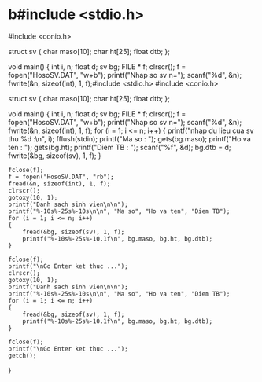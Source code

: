 # b#include <stdio.h>
#include <conio.h>

struct sv
{
	char maso[10];
	char ht[25];
	float dtb;
};

void main()
{
	int i, n;
	float d;
	sv bg;
	FILE * f;
	clrscr();
	f = fopen("HosoSV.DAT", "w+b");
	printf("Nhap so sv n=");
	scanf("%d", &n);
	fwrite(&n, sizeof(int), 1, f);#include <stdio.h>
#include <conio.h>

struct sv
{
	char maso[10];
	char ht[25];
	float dtb;
};

void main()
{
	int i, n;
	float d;
	sv bg;
	FILE * f;
	clrscr();
	f = fopen("HosoSV.DAT", "w+b");
	printf("Nhap so sv n=");
	scanf("%d", &n);
	fwrite(&n, sizeof(int), 1, f);
	for (i = 1; i <= n; i++)
	{
		printf("nhap du lieu cua sv thu %d :\n", i);
		fflush(stdin);
		printf("Ma so : ");
		gets(bg.maso);
		printf("Ho va ten : ");
		gets(bg.ht);
		printf("Diem TB : ");
		scanf("%f", &d);
		bg.dtb = d;
		fwrite(&bg, sizeof(sv), 1, f);
	}

	fclose(f);
	f = fopen("HosoSV.DAT", "rb");
	fread(&n, sizeof(int), 1, f);
	clrscr();
	gotoxy(10, 1);
	printf("Danh sach sinh vien\n\n");
	printf("%-10s%-25s%-10s\n\n", "Ma so", "Ho va ten", "Diem TB");
	for (i = 1; i <= n; i++)
	{
		fread(&bg, sizeof(sv), 1, f);
		printf("%-10s%-25s%-10.1f\n", bg.maso, bg.ht, bg.dtb);
	}

	fclose(f);
	printf("\nGo Enter ket thuc ...");
	clrscr();
	gotoxy(10, 1);
	printf("Danh sach sinh vien\n\n");
	printf("%-10s%-25s%-10s\n\n", "Ma so", "Ho va ten", "Diem TB");
	for (i = 1; i <= n; i++)
	{
		fread(&bg, sizeof(sv), 1, f);
		printf("%-10s%-25s%-10.1f\n", bg.maso, bg.ht, bg.dtb);
	}

	fclose(f);
	printf("\nGo Enter ket thuc ...");
	getch();
}
